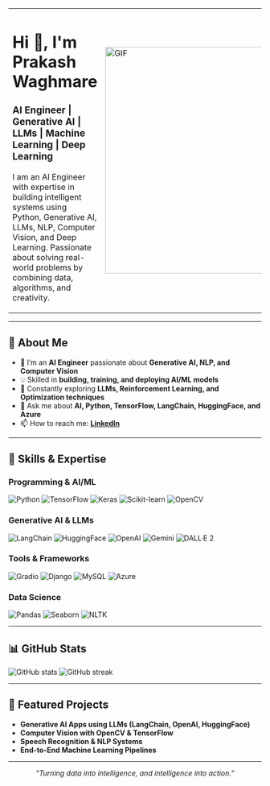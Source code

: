 <!-- Profile Header with GIF on the Right -->
<table>
<tr>
<td>

<h1>Hi 👋, I'm Prakash Waghmare</h1>
<h3>AI Engineer | Generative AI | LLMs | Machine Learning | Deep Learning</h3>

I am an AI Engineer with expertise in building intelligent systems using Python, Generative AI, LLMs, NLP, Computer Vision, and Deep Learning. Passionate about solving real-world problems by combining data, algorithms, and creativity.

</td>
<td>
  <img src="https://user-images.githubusercontent.com/115187902/230700872-d5f44b85-56c7-4e27-80a4-6e2db901e60c.gif" alt="GIF" width="450">
</td>
</tr>
</table>

---

## 🚀 About Me
- 🔭 I’m an **AI Engineer** passionate about **Generative AI, NLP, and Computer Vision**  
- 💡 Skilled in **building, training, and deploying AI/ML models**  
- 🌱 Constantly exploring **LLMs, Reinforcement Learning, and Optimization techniques**  
- 💬 Ask me about **AI, Python, TensorFlow, LangChain, HuggingFace, and Azure**  
- 📫 How to reach me: **[LinkedIn](https://www.linkedin.com/in/prakash-waghmare-798017269/)**  

---

## 🧠 Skills & Expertise

### **Programming & AI/ML**
![Python](https://img.shields.io/badge/Python-3776AB?style=for-the-badge&logo=python&logoColor=white)
![TensorFlow](https://img.shields.io/badge/TensorFlow-FF6F00?style=for-the-badge&logo=tensorflow&logoColor=white)
![Keras](https://img.shields.io/badge/Keras-D00000?style=for-the-badge&logo=keras&logoColor=white)
![Scikit-learn](https://img.shields.io/badge/ScikitLearn-F7931E?style=for-the-badge&logo=scikit-learn&logoColor=white)
![OpenCV](https://img.shields.io/badge/OpenCV-5C3EE8?style=for-the-badge&logo=opencv&logoColor=white)

### **Generative AI & LLMs**
![LangChain](https://img.shields.io/badge/LangChain-0A66C2?style=for-the-badge&logo=chainlink&logoColor=white)
![HuggingFace](https://img.shields.io/badge/HuggingFace-F7931E?style=for-the-badge&logo=huggingface&logoColor=white)
![OpenAI](https://img.shields.io/badge/OpenAI-412991?style=for-the-badge&logo=openai&logoColor=white)
![Gemini](https://img.shields.io/badge/Gemini-4285F4?style=for-the-badge&logo=google&logoColor=white)
![DALL·E 2](https://img.shields.io/badge/DALL·E2-000000?style=for-the-badge&logo=openai&logoColor=white)

### **Tools & Frameworks**
![Gradio](https://img.shields.io/badge/Gradio-FF6B6B?style=for-the-badge&logo=fastapi&logoColor=white)
![Django](https://img.shields.io/badge/Django-092E20?style=for-the-badge&logo=django&logoColor=white)
![MySQL](https://img.shields.io/badge/MySQL-00758F?style=for-the-badge&logo=mysql&logoColor=white)
![Azure](https://img.shields.io/badge/Azure-0078D4?style=for-the-badge&logo=microsoftazure&logoColor=white)

### **Data Science**
![Pandas](https://img.shields.io/badge/Pandas-150458?style=for-the-badge&logo=pandas&logoColor=white)
![Seaborn](https://img.shields.io/badge/Seaborn-FF6F00?style=for-the-badge&logoColor=white)
![NLTK](https://img.shields.io/badge/NLTK-4E9A06?style=for-the-badge&logo=python&logoColor=white)

---


## 📊 GitHub Stats

<p align="center">
  
![GitHub stats](https://github-readme-stats.vercel.app/api?username=prakash25i&show_icons=true&theme=tokyonight)
![GitHub streak](https://streak-stats.demolab.com?user=prakash25i&theme=tokyonight)

</p>


---

## 🌟 Featured Projects
- **Generative AI Apps using LLMs (LangChain, OpenAI, HuggingFace)**
- **Computer Vision with OpenCV & TensorFlow**
- **Speech Recognition & NLP Systems**
- **End-to-End Machine Learning Pipelines**

---

<p align="center">
  <i>“Turning data into intelligence, and intelligence into action.”</i>
</p>
